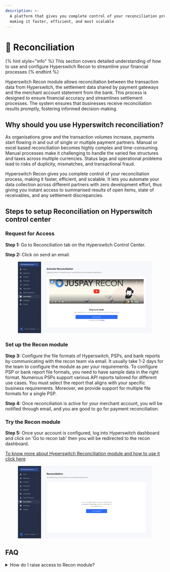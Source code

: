 ```yaml
---
description: >-
  A platform that gives you complete control of your reconciliation process,
  making it faster, efficient, and most scalable
---
```


# 🤝 Reconciliation

{% hint style="info" %}
This section covers detailed understanding of how to use and configure Hyperswitch Recon to streamline your financial processes
{% endhint %}

Hyperswitch Recon module allows reconciliation between the transaction data from Hyperswitch,  the settlement data shared by payment gateways and the merchant account statement from the bank. This process is designed to ensure financial accuracy and streamlines settlement processes. The system ensures that businesses receive reconciliation results promptly, fostering informed decision-making.

## Why should you use Hyperswitch reconciliation?

As organisations grow and the transaction volumes increase, payments start flowing in and out of single or multiple payment partners. Manual or excel based reconciliation becomes highly complex and time-consuming. Manual processes make it challenging to handle the varied fee structures and taxes across multiple currencies. Status lags and operational problems lead to risks of duplicity, mismatches, and transactional fraud.

Hyperswitch Recon gives you complete control of your reconciliation process, making it faster, efficient, and scalable. It lets you automate your data collection across different partners with zero development effort, thus giving you instant access to summarised results of open items, state of receivables, and any settlement discrepancies.&#x20;

## Steps to setup Reconciliation on Hyperswitch control center

### **Request for Access**

**Step 1:** Go to Reconciliation tab on the Hyperswitch Control Center.

**Step 2:** Click on send an email.

<figure><img src="../../../.gitbook/assets/Screenshot 2024-01-23 at 1.20.54 PM.png" alt=""><figcaption></figcaption></figure>

### **Set up the Recon module**

**Step 3:** Configure the file formats of Hyperswitch, PSPs, and bank reports by communicating with the recon team via email. It usually take 1-2 days for the team to configure the module as per your requirements. To configure PSP or bank report file formats, you need to have sample data in the right format. Numerous PSPs support various API reports tailored for different use cases. You must select the report that aligns with your specific business requirements. Moreover, we provide support for multiple file formats for a single PSP.

**Step 4:** Once reconciliation is active for your merchant account, you will be notified through email, and you are good to go for payment reconciliation.

### **Try the Recon module**

**Step 5:** Once your account is configured, log into Hyperswitch dashboard and click on 'Go to recon tab' then you will be redirected to the recon dashboard.&#x20;

[To know more about Hyperswitch Reconciliation module and how to use it click here](getting-started-with-recon.md)

<figure><img src="../../../.gitbook/assets/Screenshot 2024-01-23 at 1.23.01 PM.png" alt=""><figcaption></figcaption></figure>

## **FAQ**

<details>

<summary>How do I raise access to Recon module?</summary>



</details>

